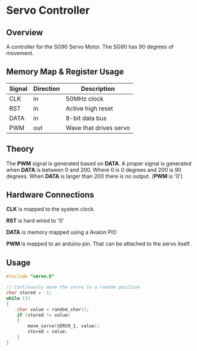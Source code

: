 # Servo Controller

## Overview

A controller for the SG90 Servo Motor. The SG90 has 90 degrees of movement.

## Memory Map & Register Usage

| Signal | Direction | Description            |
| ------ | --------- | ---------------------- |
| CLK    | in        | 50MHz clock            |
| RST    | in        | Active high reset      |
| DATA   | in        | 8-bit data bus         |
| PWM    | out       | Wave that drives servo |

## Theory

The **PWM** signal is generated based on **DATA**. A proper signal is generated when **DATA** is between 0 and 200. Where 0 is 0 degrees and 200 is 90 degrees. When **DATA** is larger than 200 there is no output. (**PWM** is '0') 

## Hardware Connections

**CLK** is mapped to the system clock.

**RST** is hard wired to '0'

**DATA** is memory mapped using a Avalon PIO

**PWM** is mapped to an arduino pin. That can be attached to the servo itself.

## Usage

```c
#include "servo.h"

// Continuosly move the servo to a random position
char stored = -1;
while (1)
{
	char value = random_char();
	if (stored != value)
	{
		move_servo(SERVO_1, value);
		stored = value;
    }
}
```